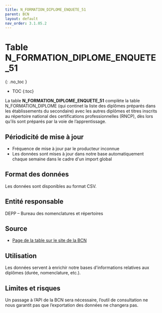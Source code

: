```yaml
---
title: N_FORMATION_DIPLOME_ENQUETE_51
parent: BCN
layout: default
nav_order: 3.1.05.2
---
```


# Table N_FORMATION_DIPLOME_ENQUETE_51
{: .no_toc }

- TOC
{:toc}

La table **N_FORMATION_DIPLOME_ENQUETE_51** complète la table N_FORMATION_DIPLOME (qui continet la liste des diplômes préparés dans les établissements du secondaire) avec les autres diplômes et titres inscrits au répertoire national des certifications professionnelles (RNCP), dès lors qu’ils sont préparés par la voie de l’apprentissage.

## Périodicité de mise à jour

- Fréquence de mise à jour par le producteur inconnue
- Les données sont mises à jour dans notre base automatiquement chaque semaine dans le cadre d'un import global

## Format des données

Les données sont disponibles au format CSV.

## Entité responsable

DEPP – Bureau des nomenclatures et répertoires

## Source

- [Page de la table sur le site de la BCN](https://bcn.depp.education.fr/bcn/workspace/documentation/n/N_FORMATION_DIPLOME_ENQUETE_51)

## Utilisation

Les données servent à enrichir notre bases d'informations relatives aux diplômes (durée, nomenclature, etc.).

## Limites et risques

Un passage à l’API de la BCN sera nécessaire, l’outil de consultation ne nous garantit pas que l’exportation des données ne changera pas.
